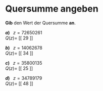 <!--
version:  0.0.1

language: de

@style
input {
    text-align: center;
}

.flex-container {
    display: flex;
    flex-wrap: wrap;
    align-items: stretch;
    gap: 20px;
}

.flex-child {
    flex: 1;
    min-width: 350px;
    margin-right: 20px;
}

@media (max-width: 400px) {
    .flex-child {
        flex: 100%;
        margin-right: 0;
    }
}
@end

formula: \carry   \textcolor{red}{\scriptsize #1}
formula: \digit   \rlap{\carry{#1}}\phantom{#2}#2
formula: \permil  \text{‰}

import: https://raw.githubusercontent.com/LiaTemplates/Tikz-Jax/main/README.md

script: https://cdn.jsdelivr.net/gh/LiaTemplates/Tikz-Jax@main/dist/index.js


tags: Teilbarkeiten, Quersumme, sehr leicht, sehr niedrig, Angeben

comment: Addiere alle Ziffern einer Zahl und erhalte die Quersumme.

author: Martin Lommatzsch

-->




# Quersumme angeben


**Gib** den Wert der Quersumme **an**.



<section class="flex-container">
<div class="flex-child">

__$a)\;\;$__ $z= 72650261$ \
$Q(z) =$ [[ 29 ]]

</div>
<div class="flex-child">

__$b)\;\;$__ $z= 14062678$ \
$Q(z) =$ [[ 34 ]]

</div>
<div class="flex-child">

__$c)\;\;$__ $z= 35800135$ \
$Q(z) =$ [[ 25 ]]

</div>
<div class="flex-child">

__$d)\;\;$__ $z= 34789179$ \
$Q(z) =$ [[ 48 ]]

</div>
</section>





